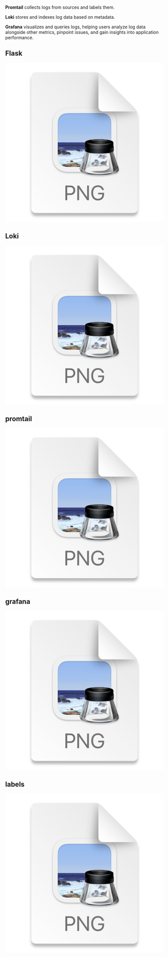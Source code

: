 **Promtail** collects logs from sources and labels them.

**Loki** stores and indexes log data based on metadata.

**Grafana** visualizes and queries logs, helping users analyze log data alongside other metrics, pinpoint issues, and gain insights into application performance.

## Flask
![img.png](img.png)
## Loki
![img_1.png](img_1.png)
## promtail
![img_2.png](img_2.png)
## grafana
![img_3.png](img_3.png)
## labels
![img_4.png](img_4.png)
